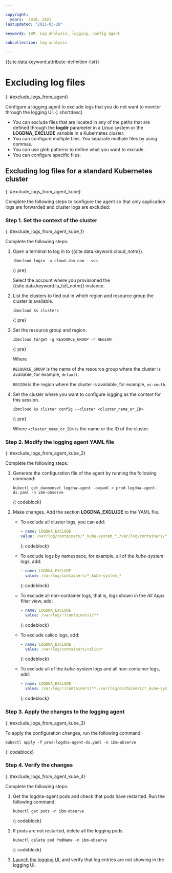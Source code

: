 ```yaml
---

copyright:
  years:  2018, 2021
lastupdated: "2021-03-28"

keywords: IBM, Log Analysis, logging, config agent

subcollection: log-analysis

---
```


{{site.data.keyword.attribute-definition-list}}

# Excluding log files
{: #exclude_logs_from_agent}

Configure a logging agent to exclude logs that you do not want to monitor through the logging UI. 
{: shortdesc}

* You can exclude files that are located in any of the paths that are defined through the **logdir** parameter in a Linux system or the **LOGDNA_EXCLUDE** variable in a Kubernetes cluster. 
* You can configure multiple files. You separate multiple files by using commas. 
* You can use glob patterns to define what you want to exclude. 
* You can configure specific files.



## Excluding log files for a standard Kubernetes cluster
{: #exclude_logs_from_agent_kube}


Complete the following steps to configure the agent so that only application logs are forwarded and cluster logs are excluded:

### Step 1. Set the context of the cluster
{: #exclude_logs_from_agent_kube_1}

Complete the following steps:

1. Open a terminal to log in to {{site.data.keyword.cloud_notm}}.

    ```text
    ibmcloud login -a cloud.ibm.com --sso
    ```
    {: pre}

    Select the account where you provisioned the {{site.data.keyword.la_full_notm}} instance.

2. List the clusters to find out in which region and resource group the cluster is available.

    ```text
    ibmcloud ks clusters
    ```
    {: pre}

3. Set the resource group and region.

    ```text
    ibmcloud target -g RESOURCE_GROUP -r REGION
    ```
    {: pre}

    Where 
    
    `RESOURCE_GROUP` is the name of the resource group where the cluster is available, for example, `default`.
    
    `REGION` is the region where the cluster is available, for example, `us-south`.

4. Set the cluster where you want to configure logging as the context for this session.

    ```text
    ibmcloud ks cluster config --cluster <cluster_name_or_ID>
    ```
    {: pre}

    Where `<cluster_name_or_ID>` is the name or the ID of the cluster.


### Step 2. Modify the logging agent YAML file
{: #exclude_logs_from_agent_kube_2}

Complete the following steps:

1. Generate the configuration file of the agent by running the following command:

    ```text
    kubectl get daemonset logdna-agent -o=yaml > prod-logdna-agent-ds.yaml -n ibm-observe
    ```
    {: codeblock}

2. Make changes. Add the section **LOGDNA_EXCLUDE** to the YAML file. 

    * To exclude all cluster logs, you can add:

      ```yaml
      - name: LOGDNA_EXCLUDE
      value: /var/log/containers/*_kube-system_*,/var/log/containers/*ibm-observe_*,/var/log/containerd.log,/var/log/kubelet.log,/var/log/syslog,/var/log/ntpstats/*,/var/log/alb/*
      ```
      {: codeblock}

    * To exclude logs by namespace, for example, all of the *kube-system* logs, add:

      ```yaml
      - name: LOGDNA_EXCLUDE
        value: /var/log/containers/*_kube-system_*
      ```
      {: codeblock}

    * To exclude all non-container logs, that is, logs shown in the *All Apps* filter view, add:

      ```yaml
      - name: LOGDNA_EXCLUDE
        value: /var/log/!(containers)/**
      ```
      {: codeblock}

    * To exclude calico logs, add:

      ```yaml
      - name: LOGDNA_EXCLUDE
        value: /var/log/containers/calico*
      ```
      {: codeblock}

    * To exclude all of the _kube-system_ logs and all non-container logs, add:

      ```yaml
      - name: LOGDNA_EXCLUDE
        value: /var/log/!(containers)**,/var/log/containers/*_kube-system_*
      ```
      {: codeblock}


### Step 3. Apply the changes to the logging agent
{: #exclude_logs_from_agent_kube_3}

To apply the configuration changes, run the following command:

```text
kubectl apply -f prod-logdna-agent-ds.yaml -n ibm-observe
```
{: codeblock}

### Step 4. Verify the changes
{: #exclude_logs_from_agent_kube_4}

Complete the following steps:

1. Get the logdna-agent pods and check that pods have restarted. Run the following command:

    ```text
    kubectl get pods -n ibm-observe
    ```
    {: codeblock}

2. If pods are not restarted, delete all the logging pods.

    ```text
    kubectl delete pod PodName -n ibm-observe
    ```
    {: codeblock}

3. [Launch the logging UI](/docs/log-analysis?topic=log-analysis-launch), and verify that log entries are not showing in the logging UI.


